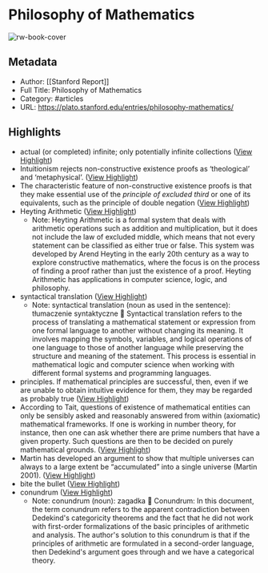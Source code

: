 # Philosophy of Mathematics

![rw-book-cover](https://readwise-assets.s3.amazonaws.com/static/images/article2.74d541386bbf.png)

## Metadata
- Author: [[Stanford Report]]
- Full Title: Philosophy of Mathematics
- Category: #articles
- URL: https://plato.stanford.edu/entries/philosophy-mathematics/

## Highlights
- actual (or completed) infinite; only potentially infinite collections ([View Highlight](https://read.readwise.io/read/01hhf9185hffy5ha8fzjpdyy46))
- Intuitionism rejects non-constructive existence proofs as ‘theological’ and ‘metaphysical’. ([View Highlight](https://read.readwise.io/read/01hhf94zx03q3bgktwhnfnddjk))
- The characteristic feature of non-constructive existence proofs is that they make essential use of the *principle of excluded third*
  or one of its equivalents, such as the principle of double negation ([View Highlight](https://read.readwise.io/read/01hhf95cttg2wgm57cfjms24gf))
- Heyting Arithmetic ([View Highlight](https://read.readwise.io/read/01hhf9atn96z9gk7cjgc148xrv))
    - Note: Heyting Arithmetic is a formal system that deals with arithmetic operations such as addition and multiplication, but it does not include the law of excluded middle, which means that not every statement can be classified as either true or false. This system was developed by Arend Heyting in the early 20th century as a way to explore constructive mathematics, where the focus is on the process of finding a proof rather than just the existence of a proof. Heyting Arithmetic has applications in computer science, logic, and philosophy.
- syntactical translation ([View Highlight](https://read.readwise.io/read/01hhf9bd26rbb9yj6dhgyz74kd))
    - Note: syntactical translation (noun as used in the sentence): tłumaczenie syntaktyczne 📝
      Syntactical translation refers to the process of translating a mathematical statement or expression from one formal language to another without changing its meaning. It involves mapping the symbols, variables, and logical operations of one language to those of another language while preserving the structure and meaning of the statement. This process is essential in mathematical logic and computer science when working with different formal systems and programming languages.
- principles. If mathematical principles are successful, then, even if we are unable to obtain intuitive evidence for them, they may be regarded as probably true ([View Highlight](https://read.readwise.io/read/01hhfc3ks3f0018h5eqe7jmbny))
- According to Tait, questions of existence of mathematical entities can only be sensibly asked and reasonably answered from within (axiomatic) mathematical frameworks. If one is working in number theory, for instance, then one can ask whether there are prime numbers that have a given property. Such questions are then to be decided on purely mathematical grounds. ([View Highlight](https://read.readwise.io/read/01hhfckm5g4n0vf6t7pye2bxyc))
- Martin has developed an argument to show that multiple universes can always to a large extent be “accumulated” into a single universe (Martin 2001). ([View Highlight](https://read.readwise.io/read/01hhfcwz8rm4gzwnxdbx1dp1j0))
- bite the bullet ([View Highlight](https://read.readwise.io/read/01hhh39c62g3zysfksaqv7y0mg))
- conundrum ([View Highlight](https://read.readwise.io/read/01hhh6xpzg1nah06pp6zhpb48z))
    - Note: conundrum (noun): zagadka 🤔
      Conundrum: In this document, the term conundrum refers to the apparent contradiction between Dedekind's categoricity theorems and the fact that he did not work with first-order formalizations of the basic principles of arithmetic and analysis. The author's solution to this conundrum is that if the principles of arithmetic are formulated in a second-order language, then Dedekind's argument goes through and we have a categorical theory.
